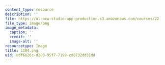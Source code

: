```yaml
---
content_type: resource
description: ''
file: https://ol-ocw-studio-app-production.s3.amazonaws.com/courses/22-01-introduction-to-nuclear-engineering-and-ionizing-radiation-fall-2016/0df6826cd20095f77199cd8732dd31dd_1104.png
file_type: image/png
image_metadata:
  caption: ''
  credit: ''
  image-alt: ''
resourcetype: Image
title: 1104.png
uid: 0df6826c-d200-95f7-7199-cd8732dd31dd
---
```

